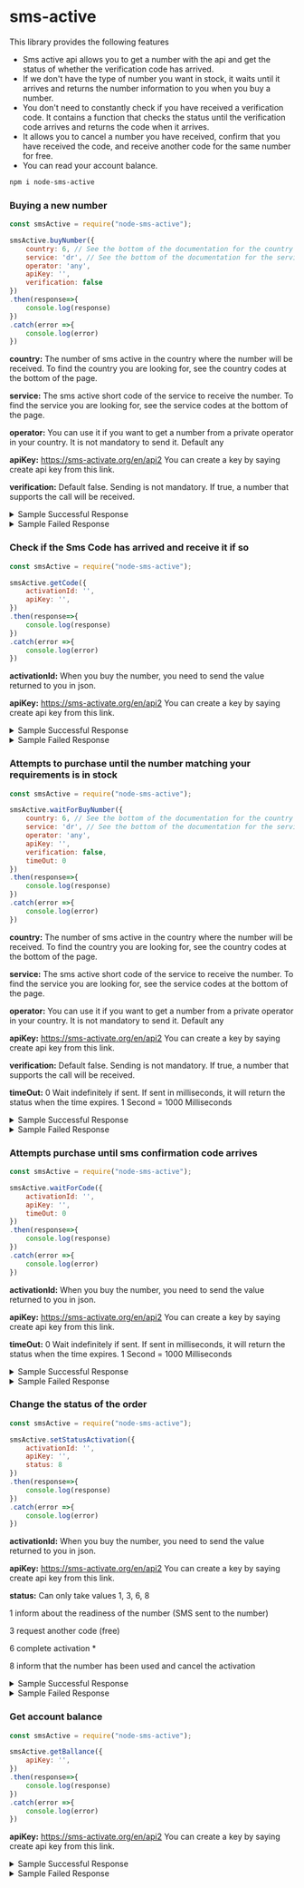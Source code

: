 # sms-active
This library provides the following features

- Sms active api allows you to get a number with the api and get the status of whether the verification code has arrived.
- If we don't have the type of number you want in stock, it waits until it arrives and returns the number information to you when you buy a number.
- You don't need to constantly check if you have received a verification code. It contains a function that checks the status until the verification code arrives and returns the code when it arrives.
- It allows you to cancel a number you have received, confirm that you have received the code, and receive another code for the same number for free.
- You can read your account balance.

```bash
npm i node-sms-active
```


### Buying a new number

```js
const smsActive = require("node-sms-active");

smsActive.buyNumber({
    country: 6, // See the bottom of the documentation for the country list.
    service: 'dr', // See the bottom of the documentation for the service list.
    operator: 'any',
    apiKey: '',
    verification: false
})
.then(response=>{
    console.log(response)
})
.catch(error =>{
    console.log(error)
})
```

**country:** The number of sms active in the country where the number will be received. To find the country you are looking for, see the country codes at the bottom of the page.

**service:** The sms active short code of the service to receive the number. To find the service you are looking for, see the service codes at the bottom of the page.

**operator:** You can use it if you want to get a number from a private operator in your country. It is not mandatory to send it. Default any

**apiKey:** https://sms-activate.org/en/api2 You can create a key by saying create api key from this link.

**verification:** Default false. Sending is not mandatory. If true, a number that supports the call will be received.


<details>
<summary>Sample Successful Response</summary>

```js
{
  status: true,
  data: {
    activationId: '1779177117',
    phoneNumber: '628973921615',
    activationCost: '4.50',
    countryCode: '6',
    canGetAnotherSms: true,
    activationTime: '2023-09-30 02:36:18',
    activationOperator: 'three'
  }
}
```

</details>


<details>
<summary>Sample Failed Response</summary>

```js
{ 
    status: false, 
    data: 'WRONG_COUNTRY' 
}
```
</details>



### Check if the Sms Code has arrived and receive it if so

```js
const smsActive = require("node-sms-active");

smsActive.getCode({
    activationId: '',
    apiKey: '',
})
.then(response=>{
    console.log(response)
})
.catch(error =>{
    console.log(error)
})
```

**activationId:**  When you buy the number, you need to send the value returned to you in json.

**apiKey:** https://sms-activate.org/en/api2 You can create a key by saying create api key from this link.

<details>
<summary>Sample Successful Response</summary>

```js
{ 
    status: true, 
    data: '396989' 
}
```
</details>


<details>
<summary>Sample Failed Response</summary>

```js
{ 
    status: false, 
    data: 'STATUS_WAIT_CODE' 
}
```
</details>


### Attempts to purchase until the number matching your requirements is in stock


```js
const smsActive = require("node-sms-active");

smsActive.waitForBuyNumber({
    country: 6, // See the bottom of the documentation for the country list.
    service: 'dr', // See the bottom of the documentation for the service list.
    operator: 'any',
    apiKey: '',
    verification: false,
    timeOut: 0
})
.then(response=>{
    console.log(response)
})
.catch(error =>{
    console.log(error)
})
```

**country:** The number of sms active in the country where the number will be received. To find the country you are looking for, see the country codes at the bottom of the page.

**service:** The sms active short code of the service to receive the number. To find the service you are looking for, see the service codes at the bottom of the page.

**operator:** You can use it if you want to get a number from a private operator in your country. It is not mandatory to send it. Default any

**apiKey:** https://sms-activate.org/en/api2 You can create a key by saying create api key from this link.

**verification:** Default false. Sending is not mandatory. If true, a number that supports the call will be received.

**timeOut:** 0 Wait indefinitely if sent. If sent in milliseconds, it will return the status when the time expires. 1 Second = 1000 Milliseconds

<details>
<summary>Sample Successful Response</summary>

```js
{
  status: true,
  data: {
    activationId: '1779177117',
    phoneNumber: '628973921615',
    activationCost: '4.50',
    countryCode: '6',
    canGetAnotherSms: true,
    activationTime: '2023-09-30 02:36:18',
    activationOperator: 'three'
  }
}
```

</details>


<details>
<summary>Sample Failed Response</summary>

```js
{ 
    status: false, 
    data: 'WRONG_COUNTRY' 
}
```
</details>


### Attempts purchase until sms confirmation code arrives


```js
const smsActive = require("node-sms-active");

smsActive.waitForCode({
    activationId: '',
    apiKey: '',
    timeOut: 0
})
.then(response=>{
    console.log(response)
})
.catch(error =>{
    console.log(error)
})
```

**activationId:**  When you buy the number, you need to send the value returned to you in json.

**apiKey:** https://sms-activate.org/en/api2 You can create a key by saying create api key from this link.

**timeOut:** 0 Wait indefinitely if sent. If sent in milliseconds, it will return the status when the time expires. 1 Second = 1000 Milliseconds

<details>
<summary>Sample Successful Response</summary>

```js
{ 
    status: true, 
    data: '396989' 
}
```
</details>


<details>
<summary>Sample Failed Response</summary>

```js
{ 
    status: false, 
    data: 'STATUS_WAIT_CODE' 
}
```
</details>


### Change the status of the order


```js
const smsActive = require("node-sms-active");

smsActive.setStatusActivation({
    activationId: '',
    apiKey: '',
    status: 8
})
.then(response=>{
    console.log(response)
})
.catch(error =>{
    console.log(error)
})
```

**activationId:**  When you buy the number, you need to send the value returned to you in json.

**apiKey:** https://sms-activate.org/en/api2 You can create a key by saying create api key from this link.

**status:** Can only take values 1, 3, 6, 8

1 inform about the readiness of the number (SMS sent to the number)

3 request another code (free)

6 complete activation *

8 inform that the number has been used and cancel the activation


<details>
<summary>Sample Successful Response</summary>

```js
{ 
    status: true, 
    data: 'ACCESS_CANCEL' 
}
```
</details>


<details>
<summary>Sample Failed Response</summary>

```js
{
  status: false,
  data: 'EARLY_CANCEL_DENIED - You can‘t cancel the number within the first 2 minutes'
}
```
</details>





### Get account balance


```js
const smsActive = require("node-sms-active");

smsActive.getBallance({
    apiKey: '',
})
.then(response=>{
    console.log(response)
})
.catch(error =>{
    console.log(error)
})
```

**apiKey:** https://sms-activate.org/en/api2 You can create a key by saying create api key from this link.

<details>
<summary>Sample Successful Response</summary>

```js
{ 
    status: true, 
    data: 498.28
}
```
</details>


<details>
<summary>Sample Failed Response</summary>

```js
{
  status: false,
  data: 'ERROR_SQL'
}
```
</details>


